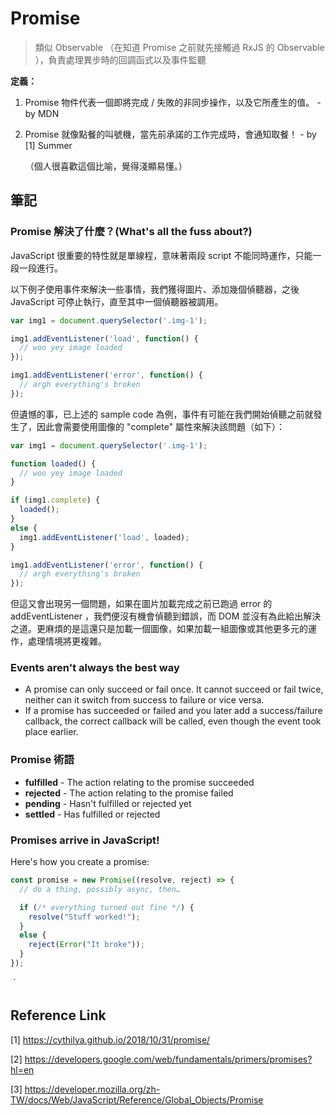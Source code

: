 # Promise

> 類似 Observable （在知道 Promise 之前就先接觸過 RxJS 的 Observable ），負責處理異步時的回調函式以及事件監聽

**定義：**

1. Promise 物件代表一個即將完成 / 失敗的非同步操作，以及它所產生的值。 - by MDN

2. Promise 就像點餐的叫號機，當先前承諾的工作完成時，會通知取餐！ - by [1] Summer

   （個人很喜歡這個比喻，覺得淺顯易懂。）



## 筆記

### Promise 解決了什麼？(What's all the fuss about?)

JavaScript 很重要的特性就是單線程，意味著兩段 script 不能同時運作，只能一段一段進行。

以下例子使用事件來解決一些事情，我們獲得圖片、添加幾個偵聽器，之後 JavaScript 可停止執行，直至其中一個偵聽器被調用。

```javascript
var img1 = document.querySelector('.img-1');

img1.addEventListener('load', function() {
  // woo yey image loaded
});

img1.addEventListener('error', function() {
  // argh everything's broken
});
```



但遺憾的事，已上述的 sample code 為例，事件有可能在我們開始偵聽之前就發生了，因此會需要使用圖像的 "complete" 屬性來解決該問題（如下）：

```javascript
var img1 = document.querySelector('.img-1');

function loaded() {
  // woo yey image loaded
}

if (img1.complete) {
  loaded();
}
else {
  img1.addEventListener('load', loaded);
}

img1.addEventListener('error', function() {
  // argh everything's broken
});
```



但這又會出現另一個問題，如果在圖片加載完成之前已跑過 error 的 addEventListener ，我們便沒有機會偵聽到錯誤，而 DOM 並沒有為此給出解決之道。更麻煩的是這還只是加載一個圖像，如果加載一組圖像或其他更多元的運作，處理情境將更複雜。



### Events aren't always the best way

- A promise can only succeed or fail once. It cannot succeed or fail twice, neither can it switch from success to failure or vice versa.
- If a promise has succeeded or failed and you later add a success/failure callback, the correct callback will be called, even though the event took place earlier.



### Promise 術語

- **fulfilled** - The action relating to the promise succeeded
- **rejected** - The action relating to the promise failed
- **pending** - Hasn't fulfilled or rejected yet
- **settled** - Has fulfilled or rejected



### Promises arrive in JavaScript!

Here's how you create a promise:

```javascript
const promise = new Promise((resolve, reject) => {
  // do a thing, possibly async, then…

  if (/* everything turned out fine */) {
    resolve("Stuff worked!");
  }
  else {
    reject(Error("It broke"));
  }
});
```







｀











## Reference Link

[1] https://cythilya.github.io/2018/10/31/promise/

[2] https://developers.google.com/web/fundamentals/primers/promises?hl=en

[3] https://developer.mozilla.org/zh-TW/docs/Web/JavaScript/Reference/Global_Objects/Promise